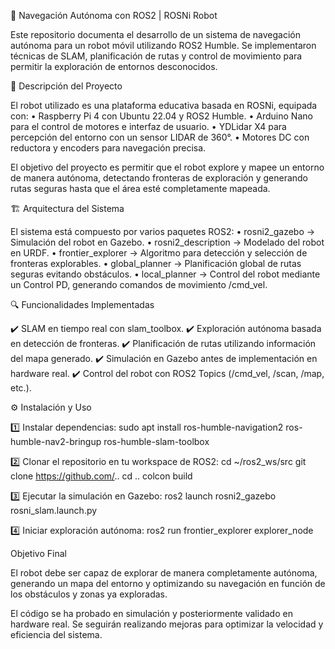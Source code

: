 🚀 Navegación Autónoma con ROS2 | ROSNi Robot

Este repositorio documenta el desarrollo de un sistema de navegación autónoma para un robot móvil utilizando ROS2 Humble. Se implementaron técnicas de SLAM, planificación de rutas y control de movimiento para permitir la exploración de entornos desconocidos.

📌 Descripción del Proyecto

El robot utilizado es una plataforma educativa basada en ROSNi, equipada con:
	•	Raspberry Pi 4 con Ubuntu 22.04 y ROS2 Humble.
	•	Arduino Nano para el control de motores e interfaz de usuario.
	•	YDLidar X4 para percepción del entorno con un sensor LIDAR de 360°.
	•	Motores DC con reductora y encoders para navegación precisa.

El objetivo del proyecto es permitir que el robot explore y mapee un entorno de manera autónoma, detectando fronteras de exploración y generando rutas seguras hasta que el área esté completamente mapeada.

🏗️ Arquitectura del Sistema

El sistema está compuesto por varios paquetes ROS2:
	•	rosni2_gazebo → Simulación del robot en Gazebo.
	•	rosni2_description → Modelado del robot en URDF.
	•	frontier_explorer → Algoritmo para detección y selección de fronteras explorables.
	•	global_planner → Planificación global de rutas seguras evitando obstáculos.
	•	local_planner → Control del robot mediante un Control PD, generando comandos de movimiento /cmd_vel.

🔍 Funcionalidades Implementadas

✔️ SLAM en tiempo real con slam_toolbox.
✔️ Exploración autónoma basada en detección de fronteras.
✔️ Planificación de rutas utilizando información del mapa generado.
✔️ Simulación en Gazebo antes de implementación en hardware real.
✔️ Control del robot con ROS2 Topics (/cmd_vel, /scan, /map, etc.).

⚙️ Instalación y Uso

1️⃣ Instalar dependencias:
sudo apt install ros-humble-navigation2 ros-humble-nav2-bringup ros-humble-slam-toolbox

2️⃣ Clonar el repositorio en tu workspace de ROS2:
cd ~/ros2_ws/src
git clone https://github.com/..
cd ..
colcon build

3️⃣ Ejecutar la simulación en Gazebo:
ros2 launch rosni2_gazebo rosni_slam.launch.py

4️⃣ Iniciar exploración autónoma:
ros2 run frontier_explorer explorer_node

 Objetivo Final

El robot debe ser capaz de explorar de manera completamente autónoma, generando un mapa del entorno y optimizando su navegación en función de los obstáculos y zonas ya exploradas.

El código se ha probado en simulación y posteriormente validado en hardware real. Se seguirán realizando mejoras para optimizar la velocidad y eficiencia del sistema.










